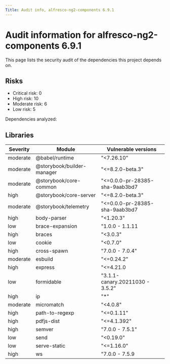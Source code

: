 ```yaml
---
Title: Audit info, alfresco-ng2-components 6.9.1
---
```


# Audit information for alfresco-ng2-components 6.9.1

This page lists the security audit of the dependencies this project depends on.

## Risks

- Critical risk: 0
- High risk: 10
- Moderate risk: 6
- Low risk: 5

Dependencies analyzed: 

## Libraries

| Severity | Module | Vulnerable versions |
| --- | --- | --- |
|moderate | @babel/runtime | &#34;&lt;7.26.10&#34; |
|moderate | @storybook/builder-manager | &#34;&lt;=8.2.0-beta.3&#34; |
|moderate | @storybook/core-common | &#34;&lt;=0.0.0-pr-28385-sha-9aab3bd7 || 6.5.17-alpha.0 - 8.2.0-beta.3&#34; |
|high | @storybook/core-server | &#34;&lt;=8.2.0-beta.3&#34; |
|moderate | @storybook/telemetry | &#34;&lt;=0.0.0-pr-28385-sha-9aab3bd7 || 6.5.17-alpha.0 - 8.2.0-beta.3&#34; |
|high | body-parser | &#34;&lt;1.20.3&#34; |
|low | brace-expansion | &#34;1.0.0 - 1.1.11 || 2.0.0 - 2.0.1&#34; |
|high | braces | &#34;&lt;3.0.3&#34; |
|low | cookie | &#34;&lt;0.7.0&#34; |
|high | cross-spawn | &#34;7.0.0 - 7.0.4&#34; |
|moderate | esbuild | &#34;&lt;=0.24.2&#34; |
|high | express | &#34;&lt;=4.21.0 || 5.0.0-alpha.1 - 5.0.0&#34; |
|low | formidable | &#34;3.1.1-canary.20211030 - 3.5.2&#34; |
|high | ip | &#34;*&#34; |
|moderate | micromatch | &#34;&lt;4.0.8&#34; |
|high | path-to-regexp | &#34;&lt;=0.1.11&#34; |
|high | pdfjs-dist | &#34;&lt;=4.1.392&#34; |
|high | semver | &#34;7.0.0 - 7.5.1&#34; |
|low | send | &#34;&lt;0.19.0&#34; |
|low | serve-static | &#34;&lt;=1.16.0&#34; |
|high | ws | &#34;7.0.0 - 7.5.9 || 8.0.0 - 8.17.0&#34; |


